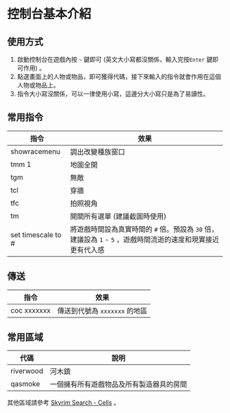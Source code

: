 # 控制台基本介紹

## 使用方式

1. 啟動控制台在遊戲內按 `~` 鍵即可 (英文大小寫都沒關係，輸入完按`Enter` 鍵即可作用) 。
2. 點選畫面上的人物或物品，即可獲得代碼，接下來輸入的指令就會作用在這個人物或物品上。
3. 指令大小寫沒關係，可以一律使用小寫，這邊分大小寫只是為了易讀性。

## 常用指令

指令|效果
---|--- 
showracemenu | 調出改變種族窗口
tmm 1 | 地圖全開
tgm | 無敵
tcl | 穿牆
tfc | 拍照視角
tm | 開關所有選單 (建議截圖時使用)
set timescale to # | 將遊戲時間設為真實時間的 `#` 倍。預設為 `30` 倍，建議設為 `1` - `5` ，遊戲時間流逝的速度和現實接近更有代入感

## 傳送

指令 | 效果
---|---
coc xxxxxxx | 傳送到代號為 `xxxxxxx` 的地區

## 常用區域

代碼|說明
---|---
riverwood | 河木鎮
qasmoke | 一個擁有所有遊戲物品及所有製造器具的房間

其他區域請參考 [Skyrim Search - Cells](http://www.skyrimsearch.com/categories/cells/) 。